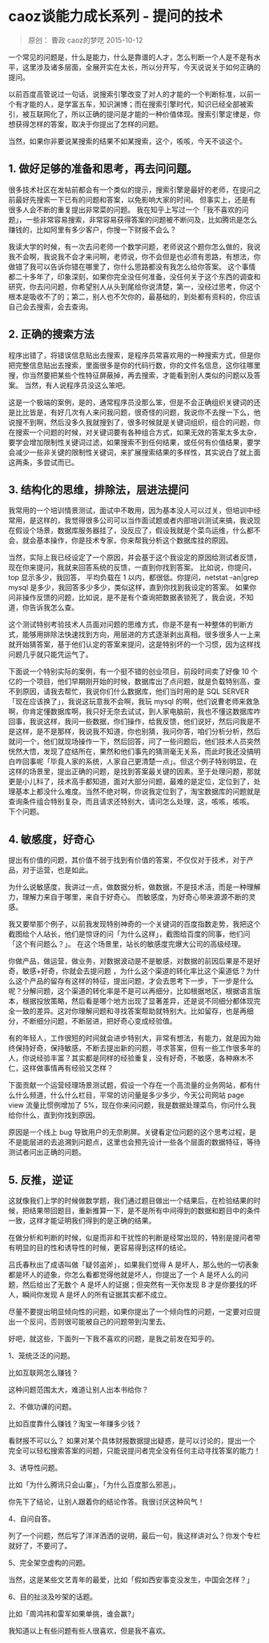 # caoz谈能力成长系列 - 提问的技术
> 原创： 曹政  caoz的梦呓  2015-10-12

一个常见的问题是，什么是能力，什么是靠谱的人才，怎么判断一个人是不是有水平，这里涉及诸多层面，全展开实在太长，所以分开写，今天说说关于如何正确的提问。

以前百度高管说过一句话，说搜索引擎改变了对人的才能的一个判断标准，以前一个有才能的人，是学富五车，知识渊博；而在搜索引擎时代，知识已经全部被索引，被互联网化了，所以正确的提问是才能的一种价值体现。搜索引擎定律是，你想获得怎样的答案，取决于你提出了怎样的问题。

当然，如果你非要说某搜索的结果不如某搜索，这个，咳咳，今天不谈这个。

## 1. 做好足够的准备和思考，再去问问题。

很多技术社区在发帖前都会有一个类似的提示，搜索引擎是最好的老师，在提问之前最好先搜索一下已有的问题和答案，以免影响大家的时间。 但事实上，还是有很多人会不断的重复提出非常菜的问题。 我在知乎上写过一个「我不喜欢的问题」，一些非常容易搜索，非常容易获得答案的问题被不断问及，比如腾讯是怎么赚钱的，比如阿里有多少客户，你搜一下财报不会么？

我读大学的时候，有一次去问老师一个数学问题，老师说这个题你怎么做的，我说我不会啊，我说我不会才来问啊，老师说，你不会但是也必须有思路，有想法，你做错了我可以告诉你错在哪里了，你什么思路都没有我怎么给你答案。 这个事情都二十多年了，印象深刻，如果你完全没任何准备，没任何关于这个东西的调查和研究，你去问问题，你希望别人从头到尾给你说清楚，第一，没经过思考，你这个根本是吸收不了的；第二，别人也不欠你的，最基础的，到处都有资料的，你应该自己会去搜索，会去查询。

## 2. 正确的搜索方法
程序出错了，将错误信息贴出去搜索，是程序员常喜欢用的一种搜索方式，但是你把完整信息贴出去搜索，里面很多是你的代码行数，你的文件名信息，这你往哪里搜，你当然要把某些个性特征屏蔽掉，再去搜索，才能看到别人类似的问题以及答案。 当然，有人说程序员没这么笨吧。

这是一个极端的案例，是的，通常程序员没那么笨，但是不会正确组织关键词的还是比比皆是，有好几次有人来问我问题，很奇怪的问题，我说你不去搜一下么，他说搜不到啊，然后没多久我就搜到了，很多时候就是关键词组织，组合的问题，你在搜索一个问题的时候，对关键词要有各种组合方式，如果无效的答案太多太杂，要学会增加限制性关键词过滤，如果搜索不到任何结果，或任何有价值结果，要学会减少一些非关键的限制性关键词，来扩展搜索结果的多样性，其实说白了就上面这两条，多尝试而已。

## 3. 结构化的思维，排除法，层进法提问
我常用的一个培训情景测试，面试中不敢用，因为基本没人可以过关，但培训中经常用，是这样的，我觉得很多公司可以当作面试题或者内部培训测试来搞，我说现在假设个场景，数据库服务器挂了，没反应了，假设我就是个菜鸟运维，什么都不会，就会基本操作，你是技术专家，你来帮我分析这个数据库挂的原因。

当然，实际上我已经设定了一个原因，并会基于这个我设定的原因给测试者反馈，现在你来提问，我就来回答系统的反馈，一直到你找到答案。 比如说，你提问，top 显示多少，我回答， 平均负载在 1 以内，都很低。你提问，netstat -an|grep mysql 是多少，我回答多少多少，类似这样，直到你找到我设定的答案。 如果你问非操作反馈的问题，比如说，是不是有个查询把数据表锁死了，我会说，不知道，你告诉我怎么查。

这个测试特别考验技术人员面对问题的思维方式，你是不是有一种整体的判断方式，能够用排除法快速找到方向，用层进的方式逐渐剥出真相。很多很多人一上来就开始猜答案，基于他们认定的答案来提问，这是特别坏的一个习惯，因为这样找问题几乎就只能凭运气了。

下面说一个特别实际的案例，有一个挺不错的创业项目，前段时间卖了好像 10 个亿的一个项目，他们早期刚开始的时候，数据库出了点问题，就是负载特别高，查不到原因，请我去帮忙，我说你们什么数据库，他们当时用的是 SQL SERVER「现在应该换了」，我说这玩意我不会啊，我玩 mysql 的啊，他们说曹老师来救急啊，你肯定懂数据库啊，我只好无奈去试试，到人家电脑前，我也不懂这数据库咋回事，我说这样，我问一些数据，你们操作，给我反馈，他们说好，然后问我是不是这样，是不是那样，我说我不知道，你也别猜，我问你答，咱们分析分析，然后就问一个，他们就现场操作一下，然后回答，问了一些问题后，他们技术人员突然恍然大悟，发现了症结所在，果然和他们事先的猜测毫无关系，而此时我还没搞明白咋回事呢「毕竟人家的系统，人家自己更清楚一点」。但这个例子特别明显，在这样的场景里，提出正确的问题，是找到答案最关键的因素。至于处理问题，那就更是小儿科了，技术高手都知道，面对大部分问题，最难的是定位，定位到了，处理基本上都没什么难度。当然不绝对啊，你说我定位到了，淘宝数据库的问题就是查询条件组合特别复杂，而且请求还特别大，请问怎么处理，这，咳咳，咳咳。 下个问题。

## 4. 敏感度，好奇心
提出有价值的问题，其价值不弱于找到有价值的答案，不仅仅对于技术，对于产品，对于运营，也是如此。

为什么说敏感度，我讲过一点，做数据分析，做数据，不是技术活，而是一种理解力，理解力来自于哪里，来自于好奇心。 而敏感度，为好奇心带来源源不断的灵感。

我又要举那个例子，以前我发现特别神奇的一个关键词的百度指数走势，我把这个截图给个人站长，他们是惊讶的问「为什么这样」，截图给百度的同事，他们问「这个有问题么？」。 在这个场景里，站长的敏感度完爆大公司的高级经理。

你做产品，做运营，做业务，对数据波动是不是敏感，对数据的前因后果是不是好奇，敏感+好奇，你就会去提问题 ，为什么这个渠道的转化率比这个渠道低？为什么这个产品的留存有这样的特征，提出问题，才会去思考下一步，下一步是什么呢？分解问题，这个渠道的转化率是不是可以再细分，比如根据地区，根据语言版本，根据投放策略，然后看是哪个地方出现了显著差异，还是说不同细分都体现完全一致的差异。这对你理解问题和寻找答案帮助就特别大。比如留存，也是再细分，不断细分问题，不断层进，把好奇心变成经验值。

有的年轻人，工作很短的时间就会进步特别大，非常有想法，有能力，就是因为始终保持好奇，保持敏感，不断去提出新的问题，寻求答案，但有一些工作很多年的人，你说经验丰富？其实都是同样的经验重复，没有好奇，不敏感，各种麻木不仁，这样做事情再有经验又怎样？

下面贡献一个运营经理场景测试题，假设一个存在一个高流量的业务网站，都有什么什么频道，什么什么栏目，平常的访问量是多少多少，今天公司网站 page view 流量比惯例增加了 5%，现在你来问问题，我是数据处理菜鸟，你问什么我给你什么，直到你找到原因。

原因是一个线上 bug 导致用户的无奈刷屏。关键看定位问题的这个思考过程，是不是能层进的去追溯到问题点，这里也会预先设计一些各个层面的数据特征，等待测试者问出正确的问题。

## 5. 反推，逆证
这就像我们上学的时候做数学题，我们通过题目做出一个结果后，在检验结果的时候，把结果带回题目，重新推算一下，是不是所有中间得到的数据和题目中的条件一致，这样才能证明我们得到的是正确的结果。

在做分析和判断的时候，似是而非和干扰性的判断是经常出现的，特别是提问者带有明显的目的性和诱导性的时候，更容易得到这样的结论。

吕氏春秋出了成语叫做「疑邻盗斧」，如果我们觉得 A 是坏人，那么他的一切表象都是坏人的迹象，你怎么看都觉得他就是坏人，你提出了一个 A 是坏人么的问题，然后给出了无数个 A 是坏人的证据；但突然有一天你发现 B 才是你要找的坏人，瞬间你发现 A 是坏人的所有证据其实都不成立。

尽量不要提出明显倾向性的问题，如果你提出了一个倾向性的问题，一定要对应提出一个反问，否则很可能被自己的问题带到沟里去。

好吧，就这些，下面列一下我不喜欢的问题，是我之前发在知乎的。

1、笼统泛泛的问题。

比如互联网怎么赚钱？

这种问题范围太大，难道让别人出本书给你？

2、不做功课的问题。

比如百度靠什么赚钱？淘宝一年赚多少钱？

看财报不可以么？ 如果对某个具体财报数据提出疑惑，是可以讨论的，提出一个完全可以轻松搜索答案的问题，只能说提问者完全没有任何主动寻找答案的能力！

3、诱导性问题。

比如「为什么腾讯只会山寨」，「为什么百度那么邪恶」。

你先下了结论，让别人跟着你的结论作答。我很讨厌这种风气！

4、自问自答。

列了一个问题，然后写了洋洋洒洒的说明，最后一句，我这样讲对么？你发个专栏就好了，不要问了。

5、完全架空虚构的问题。

当然，这是某些文艺青年的最爱，比如「假如西安事变没发生，中国会怎样？」

6、目的扯淡及吵架的话题。

比如「周鸿祎和雷军如果单挑，谁会赢?」

我知道以上有些问题有些人很喜欢，但是我不喜欢。
